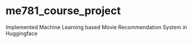 # me781_course_project
Implemented Machine Learning based Movie Recommendation System in Huggingface
